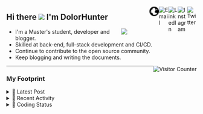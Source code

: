 <a href="https://twitter.com/tzu__hsiang"><img align="right" alt="Twitter" width="25px" src="https://cdn.jsdelivr.net/npm/simple-icons@v3/icons/twitter.svg"/></a>
<a href="https://www.instagram.com/wangzi_xiang/"><img align="right" alt="Instagram" width="25px" src="https://cdn.jsdelivr.net/npm/simple-icons@v3/icons/instagram.svg"/></a>
<a href="https://www.linkedin.com/in/zixiangwang/"><img align="right" alt="LinkedIn" width="25px" src="https://cdn.jsdelivr.net/npm/simple-icons@v3/icons/linkedin.svg"/></a>
<a href="mailto:dolorhunter@gmail.com"><img align="right" alt="Email" width="25px" src="https://cdn.jsdelivr.net/npm/simple-icons@3.5.0/icons/gmail.svg"/></a>
<a href="https://dolorhunter.com"><img align="right" alt="dolorhunter.com" width="25px" src="https://raw.githubusercontent.com/iconic/open-iconic/master/svg/globe.svg" /></a>

<h2>Hi there <img src="https://media.giphy.com/media/hvRJCLFzcasrR4ia7z/giphy.gif" width="25"> I'm DolorHunter</h2>

<a href="https://dolorhunter.com"><img width="125px" align='right' src="https://res.cloudinary.com/dfb5w2ccj/image/upload/v1641176695/favicon_a41cwz.png"></a>

<ul>
  <li>I'm a Master's student, developer and blogger.</li>
  <li>Skilled at back-end, full-stack development and CI/CD.</li>
  <li>Continue to contribute to the open source community.</li>
  <li>Keep blogging and writing the documents.</li>
</ul>

<img align="right" alt="Visitor Counter" src="https://komarev.com/ghpvc/?username=DolorHunter&color=dc143c&style=flat-square">

---

### My Footprint

<details>
  <summary>🙉 Latest Post</summary>

<!-- BLOG-POST-LIST:START -->
- [布達佩斯大飯店 - 貴族之死與文明之光](https://dolorhunter.com/the-grand-budapest-hotel-the-death-of-nobility-and-the-light-of-civilization/)
- [白日夢想家 - 美好的東西需要我們主動關注](https://dolorhunter.com/walter-mitty-to-see-the-world-and-stay-in-the-moment/)
- [終須有，莫強求 - 23NG 找工兩年後加入谷歌](https://dolorhunter.com/zhong-xu-you-mo-qiang-qiu/)
- [斷網急救手冊v2 - 域名污染急救](https://dolorhunter.com/after-blocked-by-gfw-v2-cache-poisoning/)
- [美國攻略 ep12 重遊紐約城](https://dolorhunter.com/us-living-101-ep12-nyc-2/)
<!-- BLOG-POST-LIST:END -->

</details>

<details>
  <summary>🙊 Recent Activity</summary>

<!--START_SECTION:activity-->
1. 🎉 Merged PR [#32](https://github.com/lib-hfut/lib-hfut/pull/32) in [lib-hfut/lib-hfut](https://github.com/lib-hfut/lib-hfut)
2. 🗣 Commented on [#297](https://github.com/v2fly/v2ray-step-by-step/pull/297#issuecomment-2384757793) in [v2fly/v2ray-step-by-step](https://github.com/v2fly/v2ray-step-by-step)
3. 💪 Opened PR [#1](https://github.com/DolorHunter/v2ray-step-by-step/pull/1) in [DolorHunter/v2ray-step-by-step](https://github.com/DolorHunter/v2ray-step-by-step)
4. 🎉 Merged PR [#25](https://github.com/lib-hfut/lib-hfut/pull/25) in [lib-hfut/lib-hfut](https://github.com/lib-hfut/lib-hfut)
5. 🎉 Merged PR [#24](https://github.com/lib-hfut/lib-hfut/pull/24) in [lib-hfut/lib-hfut](https://github.com/lib-hfut/lib-hfut)
<!--END_SECTION:activity-->

</details>

<details>
  <summary>🙈 Coding Status</summary>
    <img align="left" alt="GitHub Status" src="https://github-readme-stats.vercel.app/api?username=dolorhunter&show_icons=true&bg_color=30,e96443,904e95&title_color=fff&text_color=fff">
    <img align="left" alt="Code Status" src="https://github-readme-stats.vercel.app/api/top-langs/?username=dolorhunter&layout=compact&bg_color=30,e96443,904e95&title_color=fff&text_color=fff" />
</details>

